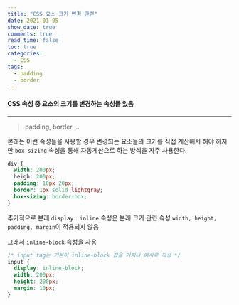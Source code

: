 ```yaml
---
title: "CSS 요소 크기 변경 관련"
date: 2021-01-05
show_date: true
comments: true
read_time: false
toc: true
categories:
  - CSS
tags:
  - padding
  - border
---
```


#### CSS 속성 중 요소의 크기를 변경하는 속성들 있음

<hr/>

> padding, border ...

본래는 이런 속성들을 사용할 경우 변경되는 요소들의 크기를 직접 계산해서 해야 하지만
`box-sizing` 속성을 통해 자동계산으로 하는 방식을 자주 사용한다.

```css
div {
  width: 200px;
  heigh: 200px;
  padding: 10px 20px;
  border: 1px solid lightgray;
  box-sizing: border-box;
}
```

추가적으로 본래 `display: inline` 속성은 본래 크기 관련 속성 `width, height, padding, margin`이 적용되지 않음

그래서 `inline-block` 속성을 사용

```css
/* input tag는 기본이 inline-block 값을 가지나 예시로 작성 */
input {
  display: inline-block;
  width: 200px;
  height: 200px;
  margin: 10px;
}
```
